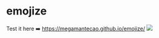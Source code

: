 # emojize
Test it here ➡️ https://megamantecao.github.io/emojize/
![](https://i.imgur.com/gPBc3qT.jpg)
